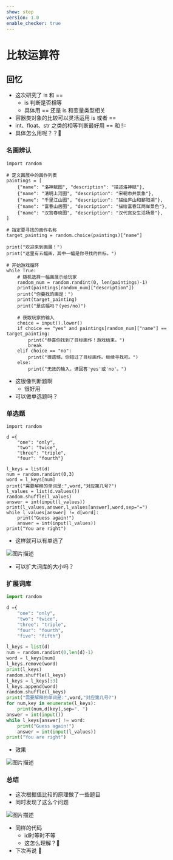 ```yaml
---
show: step
version: 1.0
enable_checker: true
---
```


# 比较运算符

## 回忆

- 这次研究了 is 和 == 
	- is 判断是否相等
	- 具体用 == 还是 is 和变量类型相关
- 容器类对象的比较可以灵活运用 is 或者 ==
- int、float、str 之类的相等判断最好用 == 和 !=
- 具体怎么用呢？？🤔

### 名画辨认

```python3
import random

# 定义画展中的画作列表
paintings = [
    {"name": "洛神赋图", "description": "描述洛神赋"},
    {"name": "清明上河图", "description": "宋朝市井景象"},
    {"name": "千里江山图", "description": "描绘庐山和鄱阳湖"},
    {"name": "富春山居图", "description": "描绘富春江两岸景色"},
    {"name": "汉宫春晓图", "description": "汉代宫女生活场景"},
]

# 指定要寻找的画作名称
target_painting = random.choice(paintings)["name"]

print("欢迎来到画展！")
print("这里有五幅画，其中一幅是你寻找的目标。")

# 开始游戏循环
while True:
    # 随机选择一幅画展示给玩家
    random_num = random.randint(0, len(paintings)-1)
    print(paintings[random_num]["description"])
    print("你要找的画是：")
    print(target_painting)
    print("是这幅吗？(yes/no)")

    # 获取玩家的输入
    choice = input().lower()
    if choice == "yes" and paintings[random_num]["name"] == target_painting:
        print("恭喜你找到了目标画作！游戏结束。")
        break
    elif choice == "no":
        print("很遗憾，你错过了目标画作。继续寻找吧。")
    else:
        print("无效的输入，请回答'yes'或'no'。")
```

- 这很像判断题啊
	- 很好用
- 可以做单选题吗？

### 单选题

```
import random

d ={
    "one": "only",
    "two": "twice",
    "three": "triple",
    "four": "fourth"}

l_keys = list(d)
num = random.randint(0,3)
word = l_keys[num]
print("需要解释的单词是:",word,"对应第几号?")
l_values = list(d.values())
random.shuffle(l_values)
answer = int(input(l_values))
print(l_values,answer,l_values[answer],word,sep="=")
while l_values[answer] != d[word]:
    print("Guess again!")
    answer = int(input(l_values))
print("You are right")
```

- 这样就可以有单选了

![图片描述](https://doc.shiyanlou.com/courses/uid1190679-20240120-1705758769001)

- 可以扩大词库的大小吗？

### 扩展词库

```python
import random

d ={
    "one": "only",
    "two": "twice",
    "three": "triple",
    "four": "fourth",
    "five": "fifth"}

l_keys = list(d)
num = random.randint(0,len(d)-1)
word = l_keys[num]
l_keys.remove(word)
print(l_keys)
random.shuffle(l_keys)
l_keys = l_keys[:3]
l_keys.append(word)
random.shuffle(l_keys)
print("需要解释的单词是:",word,"对应第几号?")
for num,key in enumerate(l_keys):
    print(num,d[key],sep=". ")
answer = int(input())
while l_keys[answer] != word:
    print("Guess again!")
    answer = int(input(l_values))
print("You are right")
```

- 效果

![图片描述](https://doc.shiyanlou.com/courses/uid1190679-20240120-1705760031044)

### 总结

- 这次根据值比较的原理做了一些题目
- 同时发现了这么个问题

![图片描述](https://doc.shiyanlou.com/courses/uid1190679-20220728-1659002765064)

- 同样的代码
	- id时等时不等
	- 这怎么理解？🤔
- 下次再说 👋